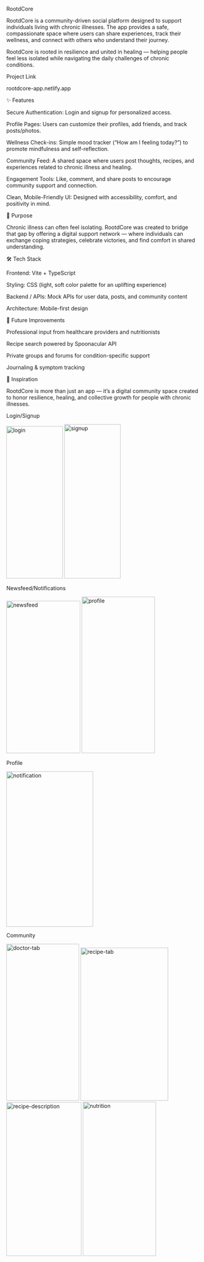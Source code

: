 RootdCore

RootdCore is a community-driven social platform designed to support individuals living with chronic illnesses. The app provides a safe, compassionate space where users can share experiences, track their wellness, and connect with others who understand their journey.

RootdCore is rooted in resilience and united in healing — helping people feel less isolated while navigating the daily challenges of chronic conditions.


Project Link 

rootdcore-app.netlify.app

✨ Features

Secure Authentication: Login and signup for personalized access.

Profile Pages: Users can customize their profiles, add friends, and track posts/photos.

Wellness Check-ins: Simple mood tracker (“How am I feeling today?”) to promote mindfulness and self-reflection.

Community Feed: A shared space where users post thoughts, recipes, and experiences related to chronic illness and healing.

Engagement Tools: Like, comment, and share posts to encourage community support and connection.

Clean, Mobile-Friendly UI: Designed with accessibility, comfort, and positivity in mind.

🌱 Purpose

Chronic illness can often feel isolating. RootdCore was created to bridge that gap by offering a digital support network — where individuals can exchange coping strategies, celebrate victories, and find comfort in shared understanding.

🛠️ Tech Stack

Frontend: Vite + TypeScript

Styling: CSS (light, soft color palette for an uplifting experience)

Backend / APIs: Mock APIs for user data, posts, and community content

Architecture: Mobile-first design

🚀 Future Improvements

Professional input from healthcare providers and nutritionists

Recipe search powered by Spoonacular API

Private groups and forums for condition-specific support

Journaling & symptom tracking

📖 Inspiration

RootdCore is more than just an app — it’s a digital community space created to honor resilience, healing, and collective growth for people with chronic illnesses.

Login/Signup

<img width="148" height="400" alt="login" src="https://github.com/user-attachments/assets/66e00a0a-a7da-41f9-b702-f10a874ae6c9" />
<img width="148" height="405" alt="signup" src="https://github.com/user-attachments/assets/5308d3df-43d0-40b2-986a-f10c1279ecef" />



Newsfeed/Notifications

<img width="194" height="400" alt="newsfeed" src="https://github.com/user-attachments/assets/e0d1a339-81a5-4e0b-830f-5a1cb7d2f51c" />
<img width="192" height="411" alt="profile" src="https://github.com/user-attachments/assets/5757ec54-b9c6-4278-8d3d-37433a197f98" />

Profile


<img width="228" height="408" alt="notification" src="https://github.com/user-attachments/assets/0e1f656b-1945-4b5b-a30a-24f59c1b1480" />


Community


<img width="191" height="412" alt="doctor-tab" src="https://github.com/user-attachments/assets/7c0b23c3-22fe-48bc-b4ab-4898d93db57a" />
<img width="230" height="402" alt="recipe-tab" src="https://github.com/user-attachments/assets/6439621e-8f53-4668-94a9-4fcce1c82dc7" />
<img width="197" height="404" alt="recipe-description" src="https://github.com/user-attachments/assets/06fd7bc7-1ce9-44db-828a-5dbf08cc23c3" />
<img width="192" height="405" alt="nutrition" src="https://github.com/user-attachments/assets/527ed2e8-d66a-48a1-9503-deb43a0a2143" />









